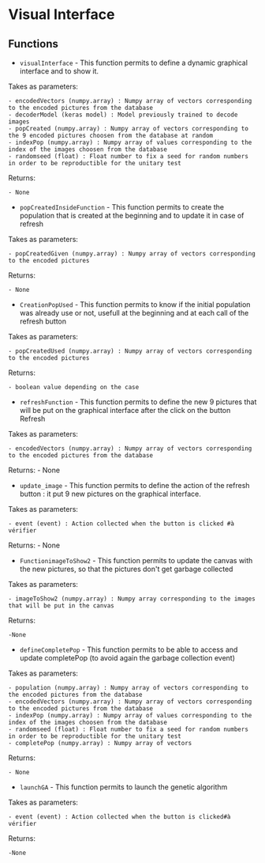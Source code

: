 # Visual Interface

## Functions


* `visualInterface` - This function permits to define a dynamic graphical interface and to show it. 

Takes as parameters:

    - encodedVectors (numpy.array) : Numpy array of vectors corresponding to the encoded pictures from the database
    - decoderModel (keras model) : Model previously trained to decode images 
    - popCreated (numpy.array) : Numpy array of vectors corresponding to the 9 encoded pictures choosen from the database at random
    - indexPop (numpy.array) : Numpy array of values corresponding to the index of the images choosen from the database
    - randomseed (float) : Float number to fix a seed for random numbers in order to be reproductible for the unitary test

Returns: 

    - None        

* `popCreatedInsideFunction` - This function permits to create the population that is created at the beginning and to update it in case of refresh

Takes as parameters:

    - popCreatedGiven (numpy.array) : Numpy array of vectors corresponding to the encoded pictures

Returns: 

    - None



* `CreationPopUsed` - This function permits to know if the initial population was already use or not, usefull at the beginning and at each call of the refresh button

Takes as parameters:

    - popCreatedUsed (numpy.array) : Numpy array of vectors corresponding to the encoded pictures
                
Returns: 

    - boolean value depending on the case 

* `refreshFunction` - This function permits to define the new 9 pictures that will be put on the graphical interface after the click on the button Refresh

Takes as parameters:

    - encodedVectors (numpy.array) : Numpy array of vectors corresponding to the encoded pictures from the database

Returns: 
    - None        

* `update_image` - This function permits to define the action of the refresh button : it put 9 new pictures on the graphical interface.

Takes as parameters:

    - event (event) : Action collected when the button is clicked #à vérifier

Returns:
    - None 


* `FunctionimageToShow2` - This function permits to update the canvas with the new pictures, so that the pictures don't get garbage collected

Takes as parameters:

    - imageToShow2 (numpy.array) : Numpy array corresponding to the images that will be put in the canvas

Returns:  

    -None

* `defineCompletePop` - This function permits to be able to access and update completePop (to avoid again the garbage collection event)

Takes as parameters:
                        
    - population (numpy.array) : Numpy array of vectors corresponding to the encoded pictures from the database
    - encodedVectors (numpy.array) : Numpy array of vectors corresponding to the encoded pictures from the database
    - indexPop (numpy.array) : Numpy array of values corresponding to the index of the images choosen from the database
    - randomseed (float) : Float number to fix a seed for random numbers in order to be reproductible for the unitary test
    - completePop (numpy.array) : Numpy array of vectors 
                
Returns: 

    - None

* `launchGA` - This function permits to launch the genetic algorithm

Takes as parameters:
    
    - event (event) : Action collected when the button is clicked#à vérifier

Returns:         

    -None
